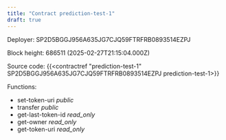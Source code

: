 ```yaml
---
title: "Contract prediction-test-1"
draft: true
---
```

Deployer: SP2D5BGGJ956A635JG7CJQ59FTRFRB0893514EZPJ


 



Block height: 686511 (2025-02-27T21:15:04.000Z)

Source code: {{<contractref "prediction-test-1" SP2D5BGGJ956A635JG7CJQ59FTRFRB0893514EZPJ prediction-test-1>}}

Functions:

* set-token-uri _public_
* transfer _public_
* get-last-token-id _read_only_
* get-owner _read_only_
* get-token-uri _read_only_

